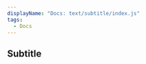 ```yaml
---
displayName: "Docs: text/subtitle/index.js"
tags: 
  - Docs
---
```


<!-- Generated by documentation.js. Update this documentation by updating the source code. -->

## Subtitle

